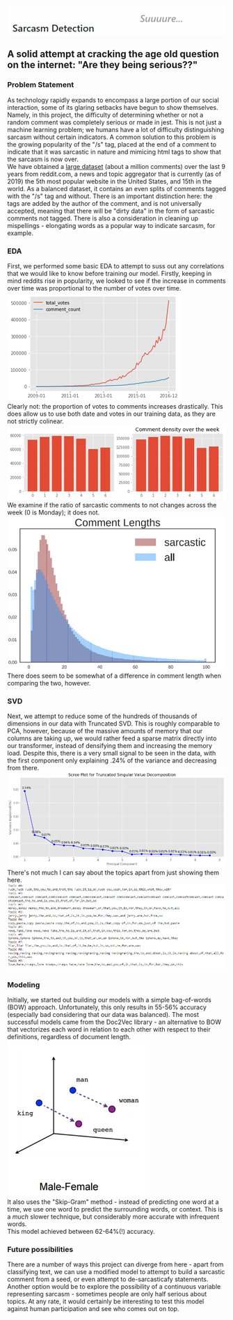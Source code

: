 ![Title](imgs/sarcasm_title.png)
## A solid attempt at cracking the age old question on the internet: "Are they being serious??"
### Problem Statement
As technology rapidly expands to encompass a large portion of our social interaction, some of its glaring setbacks have begun to show themselves. Namely, in this project, the difficulty of determining whether or not a random comment was completely serious or made in jest. This is not just a machine learning problem; we humans have a lot of difficulty distinguishing sarcasm without certain indicators. A common solution to this problem is the growing popularity of the "/s" tag, placed at the end of a comment to indicate that it was sarcastic in nature and mimicing html tags to show that the sarcasm is now over.  
We have obtained a [large dataset](https://www.kaggle.com/danofer/sarcasm) (about a million comments) over the last 9 years from reddit.com, a news and topic aggregator that is currently (as of 2019) the 5th most popular website in the United States, and 15th in the world. As a balanced dataset, it contains an even splits of comments tagged with the "/s" tag and without. There is an important distinction here: the tags are added by the author of the comment, and is not universally accepted, meaning that there will be "dirty data" in the form of sarcastic comments not tagged. There is also a consideration in cleaning up mispellings - elongating words as a popular way to indicate sarcasm, for example.
### EDA
First, we performed some basic EDA to attempt to suss out any correlations that we would like to know before training our model. Firstly, keeping in mind reddits rise in popularity, we looked to see if the increase in comments over time was proportional to the number of votes over time.  
![votes_plot](imgs/votes_comments.png)  
Clearly not: the proportion of votes to comments increases drastically. This does allow us to use both date and votes in our training data, as they are not strictly colinear.  
![comment_density](imgs/comment_density.png)  
We examine if the ratio of sarcastic comments to not changes across the week (0 is Monday); it does not.  
![comment_length](imgs/Comment_length.png)  
There does seem to be somewhat of a difference in comment length when comparing the two, however.  
### SVD
Next, we attempt to reduce some of the hundreds of thousands of dimensions in our data with Truncated SVD. This is roughly comparable to PCA, however, because of the massive amounts of memory that our columns are taking up, we would rather feed a sparse matrix directly into our transformer, instead of densifying them and increasing the memory load. Despite this, there is a very small signal to be seen in the data, with the first component only explaining .24% of the variance and decreasing from there.  
![scree_plot](imgs/scree_plot.png)  
There's not much I can say about the topics apart from just showing them here.  
![topics](imgs/topic_list.png)
### Modeling
Initially, we started out building our models with a simple bag-of-words (BOW) approach. Unfortunately, this only results in 55-56% accuracy (especially bad considering that our data was balanced). The most successful models came from the Doc2Vec library - an alternative to BOW that vectorizes each word in relation to each other with respect to their definitions, regardless of document length.  
![doc2vec](imgs/doc2vec.png)  
It also uses the "Skip-Gram" method - instead of predicting one word at a time, we use one word to predict the surrounding words, or context. This is a *much* slower technique, but considerably more accurate with infrequent words.  
This model achieved between 62-64%(!) accuracy.
### Future possibilities
There are a number of ways this project can diverge from here - apart from classifying text, we can use a modified model to attempt to build a sarcastic comment from a seed, or even attempt to de-sarcasticafy statements. Another option would be to explore the possibility of a continuous variable representing sarcasm - sometimes people are only half serious about topics. At any rate, it would certainly be interesting to test this model against human participation and see who comes out on top.

